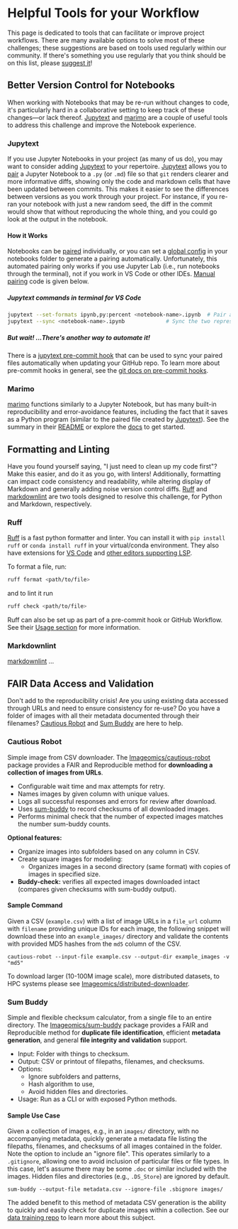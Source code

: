 # Helpful Tools for your Workflow

This page is dedicated to tools that can facilitate or improve project workflows. There are many available options to solve most of these challenges; these suggestions are based on tools used regularly within our community. If there's something you use regularly that you think should be on this list, please [suggest it](https://github.com/Imageomics/Collaborative-distributed-science-guide/issues)!

## Better Version Control for Notebooks

When working with Notebooks that may be re-run without changes to code, it's particularly hard in a collaborative setting to keep track of these changes&mdash;or lack thereof. [Jupytext](#jupytext) and [marimo](#marimo) are a couple of useful tools to address this challenge and improve the Notebook experience.

### Jupytext

If you use Jupyter Notebooks in your project (as many of us do), you may want to consider adding [Jupytext](https://jupytext.readthedocs.io/en/latest/) to your repertoire. [Jupytext](https://github.com/mwouts/jupytext) allows you to [pair](https://github.com/mwouts/jupytext#paired-notebooks) a Jupyter Notebook to a `.py` (or `.md`) file so that `git` renders clearer and more informative diffs, showing only the code and markdown cells that have been updated between commits.
This makes it easier to see the differences between versions as you work through your project. For instance, if you re-ran your notebook with just a new random seed, the diff in the commit would show that without reproducing the whole thing, and you could go look at the output in the notebook.

#### How it Works

Notebooks can be [paired](https://github.com/mwouts/jupytext#paired-notebooks) individually, or you can set a [global config](https://jupytext.readthedocs.io/en/latest/config.html) in your notebooks folder to generate a pairing automatically. Unfortunately, this automated pairing only works if you use Jupyter Lab (i.e., run notebooks through the terminal), not if you work in VS Code or other IDEs. [Manual pairing](https://github.com/mwouts/jupytext/blob/main/docs/faq.md#can-i-use-jupytext-with-jupyterhub-binder-nteract-colab-saturn-or-azure) code is given below.

##### Jupytext commands in terminal for VS Code

```bash
jupytext --set-formats ipynb,py:percent <notebook-name>.ipynb  # Pair a notebook to a py script
jupytext --sync <notebook-name>.ipynb             # Sync the two representations
```

##### But wait! ...There's another way to automate it!

There is a [jupytext pre-commit hook](https://jupytext.readthedocs.io/en/latest/using-pre-commit.html) that can be used to sync your paired files automatically when updating your GitHub repo. To learn more about pre-commit hooks in general, see the [git docs on pre-commit hooks](https://git-scm.com/book/en/v2/Customizing-Git-Git-Hooks).

### Marimo

[marimo](https://marimo.io/) functions similarly to a Jupyter Notebook, but has many built-in reproducibility and error-avoidance features, including the fact that it saves as a Python program (similar to the paired file created by [Jupytext](#jupytext)). See the summary in their [README](https://github.com/marimo-team/marimo?tab=readme-ov-file) or explore the [docs](https://docs.marimo.io/) to get started.

## Formatting and Linting

Have you found yourself saying, "I just need to clean up my code first"? Make this easier, and do it as you go, with linters! Additionally, formatting can impact code consistency and readability, while altering display of Markdown and generally adding noise version control diffs. [Ruff](#ruff) and [markdownlint](#markdownlint) are two tools designed to resolve this challenge, for Python and Markdown, respectively.

### Ruff

[Ruff](https://github.com/astral-sh/ruff) is a fast python formatter and linter. You can install it with `pip install ruff` or `conda install ruff` in your virtual/conda environment. They also have extensions for [VS Code](https://github.com/astral-sh/ruff-vscode) and [other editors supporting LSP](https://github.com/astral-sh/ruff-lsp).

To format a file, run:

```bash
ruff format <path/to/file>
```

and to lint it run

```bash
ruff check <path/to/file>
```

Ruff can also be set up as part of a pre-commit hook or GitHub Workflow. See their [Usage section](https://github.com/astral-sh/ruff?tab=readme-ov-file#usage) for more information.

### Markdownlint

[markdownlint](https://github.com/DavidAnson/markdownlint) ...

## FAIR Data Access and Validation

Don't add to the reproducibility crisis! Are you using existing data accessed through URLs and need to ensure consistency for re-use? Do you have a folder of images with all their metadata documented through their filenames? [Cautious Robot](#cautious-robot) and [Sum Buddy](#sum-buddy) are here to help.

### Cautious Robot

Simple image from CSV downloader. The [Imageomics/cautious-robot](https://github.com/Imageomics/cautious-robot) package provides a FAIR and Reproducible method for **downloading a collection of images from URLs**.

- Configurable wait time and max attempts for retry.
- Names images by given column with unique values.
- Logs all successful responses and errors for review after download.
- Uses [sum-buddy](#sum-buddy) to record checksums of all downloaded images.
- Performs minimal check that the number of expected images matches the number sum-buddy counts.

**Optional features:**

- Organize images into subfolders based on any column in CSV.
- Create square images for modeling:
    - Organizes images in a second directory (same format) with copies of images in specified size.
- **Buddy-check:** verifies all expected images downloaded intact (compares given checksums with sum-buddy output).

#### Sample Command

Given a CSV (`example.csv`) with a list of image URLs in a `file_url` column with `filename` providing unique IDs for each image, the following snippet will download these into an `example_images/` directory and validate the contents with provided MD5 hashes from the `md5` column of the CSV.

```console
cautious-robot --input-file example.csv --output-dir example_images -v "md5"
```

To download larger (10-100M image scale), more distributed datasets, to HPC systems please see [Imageomics/distributed-downloader](https://github.com/Imageomics/distributed-downloader).

### Sum Buddy

Simple and flexible checksum calculator, from a single file to an entire directory. The [Imageomics/sum-buddy](https://github.com/Imageomics/sum-buddy) package provides a FAIR and Reproducible method for **duplicate file identification**, efficient **metadata generation**, and general **file integrity and validation** support.

- Input: Folder with things to checksum.
- Output: CSV or printout of filepaths, filenames, and checksums.
- Options:
    - Ignore subfolders and patterns,
    - Hash algorithm to use,
    - Avoid hidden files and directories.
- Usage: Run as a CLI or with exposed Python methods.

#### Sample Use Case

Given a collection of images, e.g., in an `images/` directory, with no accompanying metadata, quickly generate a metadata file listing the filepaths, filenames, and checksums of all images contained in the folder. Note the option to include an "ignore file". This operates similarly to a `.gitignore`, allowing one to avoid inclusion of particular files or file types. In this case, let's assume there may be some `.doc` or similar included with the images. Hidden files and directories (e.g., `.DS_Store`) are ignored by default.

```console
sum-buddy --output-file metadata.csv --ignore-file .sbignore images/
```

The added benefit to this method of metadata CSV generation is the ability to quickly and easily check for duplicate images within a collection. See our [data training repo](https://github.com/Imageomics/data-workshop-AH-2024) to learn more about this subject.
